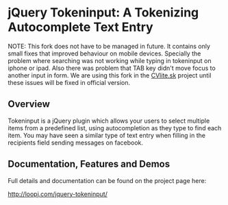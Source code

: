 jQuery Tokeninput: A Tokenizing Autocomplete Text Entry
=======================================================

NOTE: This fork does not have to be managed in future. It contains only small fixes that improved behaviour on mobile devices. Specially the problem where searching was not working while typing in tokeninput on iphone or ipad. Also there was problem that TAB key didn't move focus to another input in form. We are using this fork in the [CVlite.sk](http://www.cvlite.sk/) project until these issues will be fixed in official version.

Overview
--------
Tokeninput is a jQuery plugin which allows your users to select multiple items from a predefined list, using autocompletion as they type to find each item. You may have seen a similar type of text entry when filling in the recipients field sending messages on facebook.

Documentation, Features and Demos
---------------------------------
Full details and documentation can be found on the project page here:

<http://loopj.com/jquery-tokeninput/>
